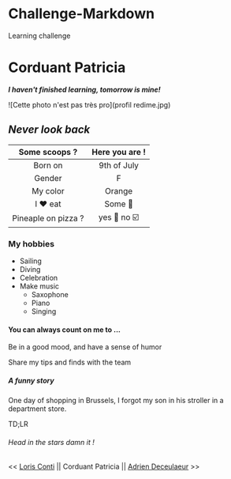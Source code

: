 # Challenge-Markdown
Learning challenge
# Corduant Patricia

***I haven't finished learning, tomorrow is mine!***


![Cette photo n'est pas très pro](profil redime.jpg)


## *Never look back* ##


Some scoops ?  |  Here you are ! 
:-----: | :----: 
Born on | 9th of July 
Gender  | F
My color | Orange
I ❤️ eat|Some  🍣
Pineaple on pizza ? | yes  🔲 no ☑️

### My hobbies

- Sailing
- Diving
- Celebration
- Make music
    - Saxophone
    - Piano
    - Singing



#### You can always count on me to ...

Be in a good mood, and have a sense of humor

Share my tips and finds with the team



##### A funny story


One day of shopping in Brussels, I forgot my son in his stroller in a department store.

TD;LR
###### Head in the stars damn it !


<< [Loris Conti](https) || Corduant Patricia || [Adrien Deceulaeur](https://deceulaeradrien.github.io/challenge-markdown/) >>






















